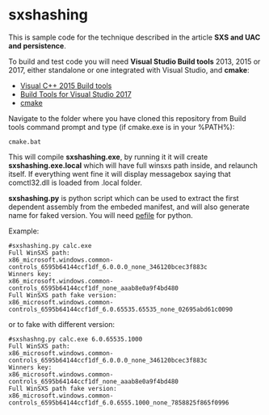 # sxshashing

This is sample code for the technique described in the article **SXS and UAC and persistence**.

To build and test code you will need **Visual Studio Build tools** 2013, 2015 or 2017, either standalone or one integrated with Visual Studio, and **cmake**:

* [Visual C++ 2015 Build tools](http://landinghub.visualstudio.com/visual-cpp-build-tools)
* [Build Tools for Visual Studio 2017](https://www.visualstudio.com/downloads/#build-tools-for-visual-studio-2017)
* [cmake](https://cmake.org/)

Navigate to the folder where you have cloned this repository from Build tools command prompt and type (if cmake.exe is in your %PATH%):

```
cmake.bat
```

This will compile **sxshashing.exe**, by running it it will create **sxshashing.exe.local** which will have full winsxs path inside, and relaunch itself. If everything went fine it will display messagebox saying that comctl32.dll is loaded from .local folder.

**sxshashing.py** is python script which can be used to extract the first dependent assembly from the embeded manifest, and will also generate name for faked version. You will need [pefile](https://github.com/erocarrera/pefile) for python.

Example:
```
#sxshashing.py calc.exe
Full WinSXS path:
x86_microsoft.windows.common-controls_6595b64144ccf1df_6.0.0.0_none_346120bcec3f883c
Winners key:
x86_microsoft.windows.common-controls_6595b64144ccf1df_none_aaab8e0a9f4bd480
Full WinSXS path fake version:
x86_microsoft.windows.common-controls_6595b64144ccf1df_6.0.65535.65535_none_02695abd61c0090
```

or to fake with different version:

```
#sxshashng.py calc.exe 6.0.65535.1000
Full WinSXS path:
x86_microsoft.windows.common-controls_6595b64144ccf1df_6.0.0.0_none_346120bcec3f883c
Winners key:
x86_microsoft.windows.common-controls_6595b64144ccf1df_none_aaab8e0a9f4bd480
Full WinSXS path fake version:
x86_microsoft.windows.common-controls_6595b64144ccf1df_6.0.6555.1000_none_7858825f865f0996
```
